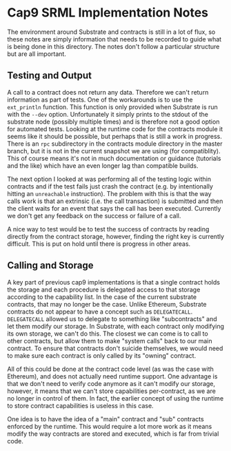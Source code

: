# Cap9 SRML Implementation Notes

The environment around Substrate and contracts is still in a lot of flux, so
these notes are simply information that needs to be recorded to guide what is
being done in this directory. The notes don't follow a particular structure but
are all important.

## Testing and Output

A call to a contract does not return any data. Therefore we can't return
information as part of tests. One of the workarounds is to use the `ext_println`
function. This function is only provided when Substrate is run with the `--dev`
option. Unfortunately it simply prints to the stdout of the substrate node
(possibly multiple times) and is therefore not a good option for automated
tests. Looking at the runtime code for the contracts module it seems like it
should be possible, but perhaps that is still a work in progress. There is an
`rpc` subdirectory in the contracts module directory in the master branch, but
it is not in the current snapshot we are using (for compatiblity). This of
course means it's not in much documentation or guidance (tutorials and the like)
which have an even longer lag than compatible builds.

The next option I looked at was performing all of the testing logic within
contracts and if the test fails just crash the contract (e.g. by intentionally
hitting an `unreachable` instruction). The problem with this is that the way
calls work is that an extrinsic (i.e. the call transaction) is submitted and
then the client waits for an event that says the call has been executed.
Currently we don't get any feedback on the success or failure of a call.

A nice way to test would be to test the success of contracts by reading directly
from the contract storage, however, finding the right key is currently
difficult. This is put on hold until there is progress in other areas.

## Calling and Storage

A key part of previous cap9 implementations is that a single contract holds the
storage and each procedure is delegated access to that storage according to the
capability list. In the case of the current substrate contracts, that may no
longer be the case. Unlike Ethereum, Substrate contracts do not appear to have a
concept such as `DELEGATECALL`. `DELEGATECALL` allowed us to delegate to
something like "subcontracts" and let them modify our storage. In Substrate,
with each contract only modifying its own storage, we can't do this. The closest
we can come is to call to other contracts, but allow them to make "system calls"
back to our main contract. To ensure that contracts don't suicide themselves, we
would need to make sure each contract is only called by its "owning" contract.

All of this could be done at the contract code level (as was the case with
Ethereum), and does not actually need runtime support. One advantage is that we
don't need to verify code anymore as it can't modify our storage, however, it
means that we can't store capabilities per-contract, as we are no longer in
control of them. In fact, the earlier concept of using the runtime to store
contract capabilities is useless in this case.

One idea is to have the idea of a "main" contract and "sub" contracts enforced
by the runtime. This would require a lot more work as it means modify the way
contracts are stored and executed, which is far from trivial code.

